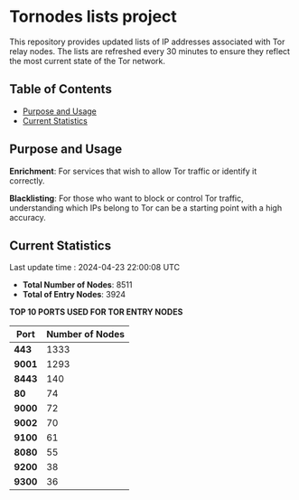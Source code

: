 # Tornodes lists project

This repository provides updated lists of IP addresses associated with Tor relay nodes. The lists are refreshed every 30 minutes to ensure they reflect the most current state of the Tor network.

## Table of Contents

- [Purpose and Usage](#purpose-and-usage)
- [Current Statistics](#current-statistics)


## Purpose and Usage

**Enrichment**: For services that wish to allow Tor traffic or identify it correctly.

**Blacklisting**: For those who want to block or control Tor traffic, understanding which IPs belong to Tor can be a starting point with a high accuracy.

## Current Statistics

Last update time : 2024-04-23 22:00:08 UTC

- **Total Number of Nodes**: 8511
- **Total of Entry Nodes**: 3924

**TOP 10 PORTS USED FOR TOR ENTRY NODES**

| **Port** | **Number of Nodes** |
|------|-----------------|
| **443**   | 1333  |
| **9001**   | 1293  |
| **8443**   | 140  |
| **80**   | 74  |
| **9000**   | 72  |
| **9002**   | 70  |
| **9100**   | 61  |
| **8080**   | 55  |
| **9200**   | 38  |
| **9300**   | 36  |

